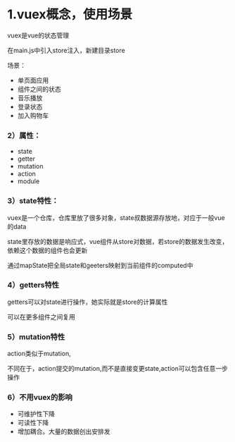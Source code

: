# 1.vuex概念，使用场景

vuex是vue的状态管理

在main.js中引入store注入，新建目录store

场景：
- 单页面应用
- 组件之间的状态
- 音乐播放
- 登录状态
- 加入购物车

### 2）属性：
- state
- getter
- mutation
- action
- module

### 3）state特性：

vuex是一个仓库，仓库里放了很多对象，state叔数据源存放地，对应于一般vue的data

state里存放的数据是响应式，vue组件从store对数据，若store的数据发生改变，依赖这个数据的组件也会更新

通过mapState把全局state和geeters映射到当前组件的computed中

### 4）getters特性

getters可以对state进行操作，她实际就是store的计算属性

可以在更多组件之间复用

### 5）mutation特性
 
 action类似于mutation,
 
 不同在于，action提交的mutation,而不是直接变更state,action可以包含任意一步操作

### 6）不用vuex的影响

- 可维护性下降
- 可读性下降
- 增加耦合。大量的数据创出安排发

